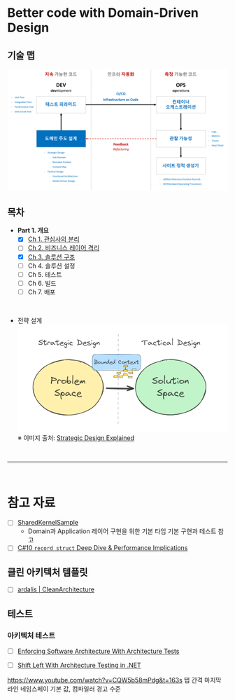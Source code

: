 # Better code with Domain-Driven Design

## 기술 맵
![](./.images/TechMap.png)


## 목차
- **Part 1. 개요**
  - [x] [Ch 1. 관심사의 분리](./Part01-Overview/Ch01-SoC/)
  - [ ] [Ch 2. 비즈니스 레이어 격리](./Part01-Overview/Ch02-BusinessLayerIsolation/)
  - [x] [Ch 3. 솔루션 구조](./Part01-Overview/Ch03-SolutionStructure/)
  - [ ] Ch 4. 솔루션 설정
  - [ ] Ch 5. 테스트
  - [ ] Ch 6. 빌드
  - [ ] Ch 7. 배포

<br/>

- 전략 설계
  ![](./.images/problemspace-and-solutionspace.png)  
  ※ 이미지 출처: [Strategic Design Explained](https://miro.medium.com/v2/resize:fit:1400/format:webp/1*vJzxC1yeMtIKxuk-8Fj8YA.png)

<br/>

---

<br/>

# 참고 자료
- [ ] [SharedKernelSample](https://github.com/NimblePros/SharedKernelSample)
  - Domain과 Application 레이어 구현을 위한 기본 타입 기본 구현과 테스트 참고
- [ ] [C#10 `record struct` Deep Dive & Performance Implications](https://nietras.com/2021/06/14/csharp-10-record-struct/)

## 클린 아키텍처 템플릿
- [ ] [ardalis | CleanArchitecture](https://github.com/ardalis/CleanArchitecture)

## 테스트
### 아키텍처 테스트
- [ ] [Enforcing Software Architecture With Architecture Tests](https://www.milanjovanovic.tech/blog/enforcing-software-architecture-with-architecture-tests)
- [ ] [Shift Left With Architecture Testing in .NET](https://www.milanjovanovic.tech/blog/shift-left-with-architecture-testing-in-dotnet)


https://www.youtube.com/watch?v=CQW5b58mPdg&t=163s
탭 간격
마지막 라인
네임스페이 기본 값, 컴파일러 경고 수준